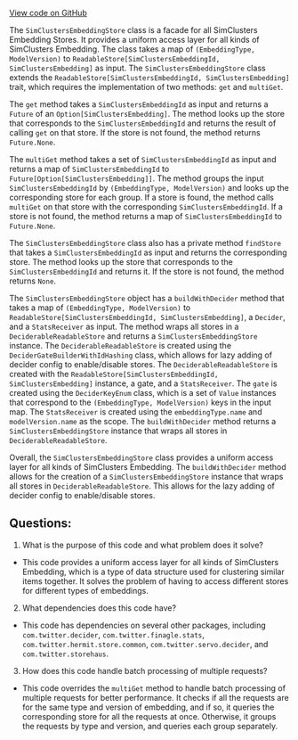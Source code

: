 [View code on GitHub](https://github.com/misbahsy/the-algorithm/src/scala/com/twitter/simclusters_v2/stores/SimClustersEmbeddingStore.scala)

The `SimClustersEmbeddingStore` class is a facade for all SimClusters Embedding Stores. It provides a uniform access layer for all kinds of SimClusters Embedding. The class takes a map of `(EmbeddingType, ModelVersion)` to `ReadableStore[SimClustersEmbeddingId, SimClustersEmbedding]` as input. The `SimClustersEmbeddingStore` class extends the `ReadableStore[SimClustersEmbeddingId, SimClustersEmbedding]` trait, which requires the implementation of two methods: `get` and `multiGet`. 

The `get` method takes a `SimClustersEmbeddingId` as input and returns a `Future` of an `Option[SimClustersEmbedding]`. The method looks up the store that corresponds to the `SimClustersEmbeddingId` and returns the result of calling `get` on that store. If the store is not found, the method returns `Future.None`.

The `multiGet` method takes a set of `SimClustersEmbeddingId` as input and returns a map of `SimClustersEmbeddingId` to `Future[Option[SimClustersEmbedding]]`. The method groups the input `SimClustersEmbeddingId` by `(EmbeddingType, ModelVersion)` and looks up the corresponding store for each group. If a store is found, the method calls `multiGet` on that store with the corresponding `SimClustersEmbeddingId`. If a store is not found, the method returns a map of `SimClustersEmbeddingId` to `Future.None`.

The `SimClustersEmbeddingStore` class also has a private method `findStore` that takes a `SimClustersEmbeddingId` as input and returns the corresponding store. The method looks up the store that corresponds to the `SimClustersEmbeddingId` and returns it. If the store is not found, the method returns `None`.

The `SimClustersEmbeddingStore` object has a `buildWithDecider` method that takes a map of `(EmbeddingType, ModelVersion)` to `ReadableStore[SimClustersEmbeddingId, SimClustersEmbedding]`, a `Decider`, and a `StatsReceiver` as input. The method wraps all stores in a `DeciderableReadableStore` and returns a `SimClustersEmbeddingStore` instance. The `DeciderableReadableStore` is created using the `DeciderGateBuilderWithIdHashing` class, which allows for lazy adding of decider config to enable/disable stores. The `DeciderableReadableStore` is created with the `ReadableStore[SimClustersEmbeddingId, SimClustersEmbedding]` instance, a gate, and a `StatsReceiver`. The `gate` is created using the `DeciderKeyEnum` class, which is a set of `Value` instances that correspond to the `(EmbeddingType, ModelVersion)` keys in the input map. The `StatsReceiver` is created using the `embeddingType.name` and `modelVersion.name` as the scope. The `buildWithDecider` method returns a `SimClustersEmbeddingStore` instance that wraps all stores in `DeciderableReadableStore`. 

Overall, the `SimClustersEmbeddingStore` class provides a uniform access layer for all kinds of SimClusters Embedding. The `buildWithDecider` method allows for the creation of a `SimClustersEmbeddingStore` instance that wraps all stores in `DeciderableReadableStore`. This allows for the lazy adding of decider config to enable/disable stores.
## Questions: 
 1. What is the purpose of this code and what problem does it solve?
- This code provides a uniform access layer for all kinds of SimClusters Embedding, which is a type of data structure used for clustering similar items together. It solves the problem of having to access different stores for different types of embeddings.

2. What dependencies does this code have?
- This code has dependencies on several other packages, including `com.twitter.decider`, `com.twitter.finagle.stats`, `com.twitter.hermit.store.common`, `com.twitter.servo.decider`, and `com.twitter.storehaus`.

3. How does this code handle batch processing of multiple requests?
- This code overrides the `multiGet` method to handle batch processing of multiple requests for better performance. It checks if all the requests are for the same type and version of embedding, and if so, it queries the corresponding store for all the requests at once. Otherwise, it groups the requests by type and version, and queries each group separately.